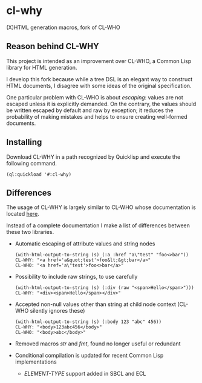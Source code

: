 # cl-why
(X)HTML generation macros, fork of CL-WHO

## Reason behind CL-WHY

This project is intended as an improvement over CL-WHO, a Common Lisp library for HTML generation.

I develop this fork because while a tree DSL is an elegant way to construct HTML documents, I disagree with some ideas of the original specification.

One particular problem with CL-WHO is about *escaping*: values are not escaped unless it is explicitly demanded.
On the contrary, the values should be written escaped by default and raw by exception; it reduces the probability of making mistakes and helps to ensure creating well-formed documents.

## Installing

Download CL-WHY in a path recognized by Quicklisp and execute the following command.

    (ql:quickload '#:cl-why)

## Differences

The usage of CL-WHY is largely similar to CL-WHO whose documentation is located [here](http://weitz.de/cl-who/).

Instead of a complete documentation I make a list of differences between these two libraries.

- Automatic escaping of attribute values and string nodes

      (with-html-output-to-string (s) (:a :href "a\"test" "foo<>bar"))
      CL-WHY: "<a href='a&quot;test'>foo&lt;&gt;bar</a>"
      CL-WHO: "<a href='a\"test'>foo<>bar</a>"

- Possibility to include raw strings, to use carefully

      (with-html-output-to-string (s) (:div (raw "<span>Hello</span>")))
      CL-WHY: "<div><span>Hello</span></div>"

- Accepted non-null values other than string at child node context (CL-WHO silently ignores these)

      (with-html-output-to-string (s) (:body 123 "abc" 456))
      CL-WHY: "<body>123abc456</body>"
      CL-WHO: "<body>abc</body>"

- Removed macros *str* and *fmt*, found no longer useful or redundant

- Conditional compilation is updated for recent Common Lisp implementations
  - *ELEMENT-TYPE* support added in SBCL and ECL
